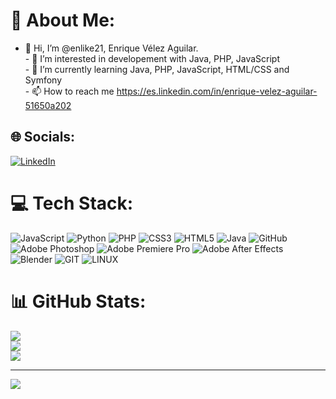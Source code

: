 # 💫 About Me:
- 👋 Hi, I’m @enlike21, Enrique Vélez Aguilar.<br>- 👀 I’m interested in developement with Java, PHP, JavaScript <br>- 🌱 I’m currently learning Java, PHP, JavaScript, HTML/CSS and Symfony<br>- 📫 How to reach me https://es.linkedin.com/in/enrique-velez-aguilar-51650a202


## 🌐 Socials:
[![LinkedIn](https://img.shields.io/badge/LinkedIn-%230077B5.svg?logo=linkedin&logoColor=white)](https://linkedin.com/in/https://es.linkedin.com/in/enrique-velez-aguilar-51650a202) 

# 💻 Tech Stack:
![JavaScript](https://img.shields.io/badge/javascript-%23323330.svg?style=for-the-badge&logo=javascript&logoColor=%23F7DF1E) ![Python](https://img.shields.io/badge/python-3670A0?style=for-the-badge&logo=python&logoColor=ffdd54) ![PHP](https://img.shields.io/badge/php-%23777BB4.svg?style=for-the-badge&logo=php&logoColor=white) ![CSS3](https://img.shields.io/badge/css3-%231572B6.svg?style=for-the-badge&logo=css3&logoColor=white) ![HTML5](https://img.shields.io/badge/html5-%23E34F26.svg?style=for-the-badge&logo=html5&logoColor=white) ![Java](https://img.shields.io/badge/java-%23ED8B00.svg?style=for-the-badge&logo=java&logoColor=white)  ![GitHub](https://img.shields.io/badge/GitHub-%23121011.svg?style=for-the-badge&logo=github&logoColor=white) ![Adobe Photoshop](https://img.shields.io/badge/adobephotoshop-%2331A8FF.svg?style=for-the-badge&logo=adobephotoshop&logoColor=white) ![Adobe Premiere Pro](https://img.shields.io/badge/Adobe%20Premiere%20Pro-9999FF.svg?style=for-the-badge&logo=Adobe%20Premiere%20Pro&logoColor=white) ![Adobe After Effects](https://img.shields.io/badge/Adobe%20After%20Effects-9999FF.svg?style=for-the-badge&logo=Adobe%20After%20Effects&logoColor=white) ![Blender](https://img.shields.io/badge/blender-%23F5792A.svg?style=for-the-badge&logo=blender&logoColor=white) ![GIT](https://img.shields.io/badge/Git-fc6d26?style=for-the-badge&logo=git&logoColor=white) ![LINUX](https://img.shields.io/badge/Linux-FCC624?style=for-the-badge&logo=linux&logoColor=black)
# 📊 GitHub Stats:
![](https://github-readme-stats.vercel.app/api?username=enlike21&theme=dark&hide_border=false&include_all_commits=false&count_private=false)<br/>
![](https://github-readme-streak-stats.herokuapp.com/?user=enlike21&theme=dark&hide_border=false)<br/>
![](https://github-readme-stats.vercel.app/api/top-langs/?username=enlike21&theme=dark&hide_border=false&include_all_commits=false&count_private=false&layout=compact)

---
[![](https://visitcount.itsvg.in/api?id=enlike21&icon=0&color=0)](https://visitcount.itsvg.in)

<!-- Proudly created with GPRM ( https://gprm.itsvg.in ) -->
